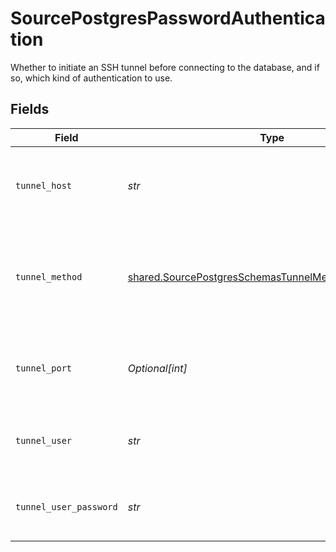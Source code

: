 # SourcePostgresPasswordAuthentication

Whether to initiate an SSH tunnel before connecting to the database, and if so, which kind of authentication to use.


## Fields

| Field                                                                                                                        | Type                                                                                                                         | Required                                                                                                                     | Description                                                                                                                  | Example                                                                                                                      |
| ---------------------------------------------------------------------------------------------------------------------------- | ---------------------------------------------------------------------------------------------------------------------------- | ---------------------------------------------------------------------------------------------------------------------------- | ---------------------------------------------------------------------------------------------------------------------------- | ---------------------------------------------------------------------------------------------------------------------------- |
| `tunnel_host`                                                                                                                | *str*                                                                                                                        | :heavy_check_mark:                                                                                                           | Hostname of the jump server host that allows inbound ssh tunnel.                                                             |                                                                                                                              |
| `tunnel_method`                                                                                                              | [shared.SourcePostgresSchemasTunnelMethodTunnelMethod](../../models/shared/sourcepostgresschemastunnelmethodtunnelmethod.md) | :heavy_check_mark:                                                                                                           | Connect through a jump server tunnel host using username and password authentication                                         |                                                                                                                              |
| `tunnel_port`                                                                                                                | *Optional[int]*                                                                                                              | :heavy_minus_sign:                                                                                                           | Port on the proxy/jump server that accepts inbound ssh connections.                                                          | 22                                                                                                                           |
| `tunnel_user`                                                                                                                | *str*                                                                                                                        | :heavy_check_mark:                                                                                                           | OS-level username for logging into the jump server host                                                                      |                                                                                                                              |
| `tunnel_user_password`                                                                                                       | *str*                                                                                                                        | :heavy_check_mark:                                                                                                           | OS-level password for logging into the jump server host                                                                      |                                                                                                                              |